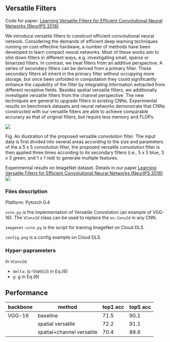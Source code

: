 ## Versatile Filters

Code for paper: [Learning Versatile Filters for Efficient Convolutional Neural Networks (NeurIPS 2018)](https://papers.nips.cc/paper/7433-learning-versatile-filters-for-efficient-convolutional-neural-networks)

We introduce versatile filters to construct efficient convolutional neural network. Considering the demands of efficient deep learning techniques running on cost-effective hardware, a number of methods have been developed to learn
compact neural networks. Most of these works aim to slim down filters in different ways, e.g. investigating small, sparse or binarized filters. In contrast, we treat filters from an additive perspective. A series of secondary filters can be derived from a primary filter. These secondary filters all inherit in the primary filter without occupying more storage, but once been unfolded in computation they could significantly enhance the capability of the filter by integrating information extracted from different receptive fields. Besides spatial versatile filters, we additionally
investigate versatile filters from the channel perspective. The new techniques are general to upgrade filters in existing CNNs. Experimental results on benchmark datasets and neural networks demonstrate that CNNs constructed with our versatile filters are able to achieve comparable accuracy as that of original filters, but require less memory and FLOPs.

![](http://code-sh.rnd.huawei.com/noah-research-edge-computing/Versatile-filters/uploads/e175ce43629b0100c43e3ca7153bc770/image.png)

Fig. An illustration of the proposed versatile convolution filter. The input data is first divided into several areas according to the size and parameters of the a 5 x 5 convolution filter, the proposed versatile convolution filter is then applied three times according to its secondary filters (i.e., 5 x 5 blue, 3 x 3 green, and 1 x 1 red) to generate multiple features.

Experimental results on ImageNet dataset. Details in our paper [Learning Versatile Filters for Efficient Convolutional Neural Networks (NeurIPS 2018)](https://papers.nips.cc/paper/7433-learning-versatile-filters-for-efficient-convolutional-neural-networks)
![](http://code-sh.rnd.huawei.com/noah-research-edge-computing/Versatile-filters/uploads/8647a4108e5d287a6dbdb12b961e09a0/image.png)


### Files description
Platform: Pytorch 0.4

`vcnn.py` is the implementation of Versatile Convolution (an example of VGG-16). The `VConv2d` class can be used to replace the `nn.Conv2d` in any CNN.

`imagenet-vcnn.py` is the script for training ImageNet on Cloud DLS.

`config.png` is a config example on Cloud DLS.

### Hyper-paprameters
In `VConv2d`:
- `delta`: (c-\hat{c}) in Eq.(6)
- `g`: g in Eq.(6)

## Performance
| backbone | method                    | top1 acc | top5 acc |
|--------|---------------------------|----------|----------|
| VGG-16 | baseline                  | 71.5     | 90.1     |
|        | spatial versatile         | 72.2     | 91.1     |
|        | spatial+channel versatile | 70.4     | 89.6     |
